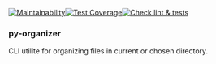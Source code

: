 [![Maintainability](https://api.codeclimate.com/v1/badges/7db766b24dfc3cd2ed5a/maintainability)](https://codeclimate.com/github/emp7yhead/py-organizer/maintainability)[![Test Coverage](https://api.codeclimate.com/v1/badges/7db766b24dfc3cd2ed5a/test_coverage)](https://codeclimate.com/github/emp7yhead/py-organizer/test_coverage)[![Check lint & tests](https://github.com/emp7yhead/py-organizer/actions/workflows/CI.yml/badge.svg)](https://github.com/emp7yhead/py-organizer/actions/workflows/CI.yml)
### py-organizer
CLI utilite for organizing files in current or chosen directory.

